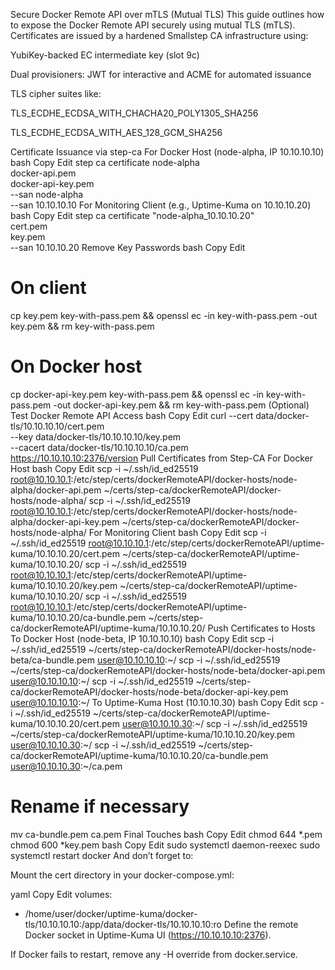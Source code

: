 Secure Docker Remote API over mTLS (Mutual TLS)
This guide outlines how to expose the Docker Remote API securely using mutual TLS (mTLS). Certificates are issued by a hardened Smallstep CA infrastructure using:

YubiKey-backed EC intermediate key (slot 9c)

Dual provisioners: JWT for interactive and ACME for automated issuance

TLS cipher suites like:

TLS_ECDHE_ECDSA_WITH_CHACHA20_POLY1305_SHA256

TLS_ECDHE_ECDSA_WITH_AES_128_GCM_SHA256

Certificate Issuance via step-ca
For Docker Host (node-alpha, IP 10.10.10.10)
bash
Copy
Edit
step ca certificate node-alpha \
  docker-api.pem \
  docker-api-key.pem \
  --san node-alpha \
  --san 10.10.10.10
For Monitoring Client (e.g., Uptime-Kuma on 10.10.10.20)
bash
Copy
Edit
step ca certificate "node-alpha_10.10.10.20" \
  cert.pem \
  key.pem \
  --san 10.10.10.20
Remove Key Passwords
bash
Copy
Edit
# On client
cp key.pem key-with-pass.pem && openssl ec -in key-with-pass.pem -out key.pem && rm key-with-pass.pem

# On Docker host
cp docker-api-key.pem key-with-pass.pem && openssl ec -in key-with-pass.pem -out docker-api-key.pem && rm key-with-pass.pem
(Optional) Test Docker Remote API Access
bash
Copy
Edit
curl --cert data/docker-tls/10.10.10.10/cert.pem \
     --key  data/docker-tls/10.10.10.10/key.pem \
     --cacert data/docker-tls/10.10.10.10/ca.pem \
     https://10.10.10.10:2376/version
Pull Certificates from Step-CA
For Docker Host
bash
Copy
Edit
scp -i ~/.ssh/id_ed25519 root@10.10.10.1:/etc/step/certs/dockerRemoteAPI/docker-hosts/node-alpha/docker-api.pem ~/certs/step-ca/dockerRemoteAPI/docker-hosts/node-alpha/
scp -i ~/.ssh/id_ed25519 root@10.10.10.1:/etc/step/certs/dockerRemoteAPI/docker-hosts/node-alpha/docker-api-key.pem ~/certs/step-ca/dockerRemoteAPI/docker-hosts/node-alpha/
For Monitoring Client
bash
Copy
Edit
scp -i ~/.ssh/id_ed25519 root@10.10.10.1:/etc/step/certs/dockerRemoteAPI/uptime-kuma/10.10.10.20/cert.pem ~/certs/step-ca/dockerRemoteAPI/uptime-kuma/10.10.10.20/
scp -i ~/.ssh/id_ed25519 root@10.10.10.1:/etc/step/certs/dockerRemoteAPI/uptime-kuma/10.10.10.20/key.pem ~/certs/step-ca/dockerRemoteAPI/uptime-kuma/10.10.10.20/
scp -i ~/.ssh/id_ed25519 root@10.10.10.1:/etc/step/certs/dockerRemoteAPI/uptime-kuma/10.10.10.20/ca-bundle.pem ~/certs/step-ca/dockerRemoteAPI/uptime-kuma/10.10.10.20/
Push Certificates to Hosts
To Docker Host (node-beta, IP 10.10.10.10)
bash
Copy
Edit
scp -i ~/.ssh/id_ed25519 ~/certs/step-ca/dockerRemoteAPI/docker-hosts/node-beta/ca-bundle.pem user@10.10.10.10:~/
scp -i ~/.ssh/id_ed25519 ~/certs/step-ca/dockerRemoteAPI/docker-hosts/node-beta/docker-api.pem user@10.10.10.10:~/
scp -i ~/.ssh/id_ed25519 ~/certs/step-ca/dockerRemoteAPI/docker-hosts/node-beta/docker-api-key.pem user@10.10.10.10:~/
To Uptime-Kuma Host (10.10.10.30)
bash
Copy
Edit
scp -i ~/.ssh/id_ed25519 ~/certs/step-ca/dockerRemoteAPI/uptime-kuma/10.10.10.20/cert.pem user@10.10.10.30:~/
scp -i ~/.ssh/id_ed25519 ~/certs/step-ca/dockerRemoteAPI/uptime-kuma/10.10.10.20/key.pem user@10.10.10.30:~/
scp -i ~/.ssh/id_ed25519 ~/certs/step-ca/dockerRemoteAPI/uptime-kuma/10.10.10.20/ca-bundle.pem user@10.10.10.30:~/ca.pem

# Rename if necessary
mv ca-bundle.pem ca.pem
Final Touches
bash
Copy
Edit
chmod 644 *.pem
chmod 600 *key.pem
bash
Copy
Edit
sudo systemctl daemon-reexec
sudo systemctl restart docker
And don’t forget to:

Mount the cert directory in your docker-compose.yml:

yaml
Copy
Edit
volumes:
  - /home/user/docker/uptime-kuma/docker-tls/10.10.10.10:/app/data/docker-tls/10.10.10.10:ro
Define the remote Docker socket in Uptime-Kuma UI (https://10.10.10.10:2376).

If Docker fails to restart, remove any -H override from docker.service.

